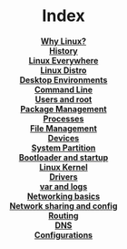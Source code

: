 <center> <h1>Index</h1> </center>
<p align="center">
    <a href="./Why/whylinux.md"><strong>Why Linux?</strong></a><br />
    <a href="./History/history.md"><strong>History</strong></a><br />
    <a href="./LinuxEverywhere/linuxeverywhere.md"><strong>Linux Everywhere</strong></a><br />
    <a href="./Distros/distributions.md"><strong>Linux Distro</strong></a><br />
    <a href="./DesktopEnv/desktopenv.md"><strong>Desktop Environments</strong></a><br />
    <a href="./commadline/commandline.md"><strong>Command Line</strong></a><br />
    <a href="#"><strong>Users and root</strong></a><br />
    <a href="#"><strong>Package Management</strong></a><br />
    <a href="#"><strong>Processes</strong></a><br />
    <a href="#"><strong>File Management</strong></a><br />
    <a href="#"><strong>Devices</strong></a><br />
    <a href="#"><strong>System Partition</strong></a><br />
    <a href="#"><strong>Bootloader and startup</strong></a><br />
    <a href="#"><strong>Linux Kernel</strong></a><br />
    <a href="#"><strong>Drivers</strong></a><br />
    <a href="#"><strong>var and logs</strong></a><br />
    <a href="#"><strong>Networking basics</strong></a><br />
    <a href="#"><strong>Network sharing and config</strong></a><br />
    <a href="#"><strong>Routing</strong></a><br />
    <a href="#"><strong>DNS</strong></a><br />
    <a href="#"><strong>Configurations</strong></a><br />
    <br /> <br />
</p>